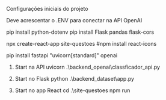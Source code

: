 Configurações iniciais do projeto

Deve acrescentar o .ENV para conectar na API OpenAI

pip install python-dotenv
pip install Flask pandas flask-cors

npx create-react-app site-questoes
#npm install react-icons


pip install fastapi "uvicorn[standard]" openai

1. Start na API 
uvicorn .\backend_openai\classficador_api.py

2. Start no Flask
python .\backend_dataset\app.py

3. Start no app React
cd .\site-questoes npm run